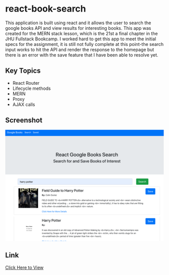 # react-book-search
This application is built using react and it allows the user to search the google books API and view results for interesting books. This app was created for the MERN stack lesson, which is the 21st a final chapter in the JHU Fullstack Bookcamp. I worked hard to get this app to meet the initial specs for the assignment, it is still not fully complete at this point-the search input works to hit the API and render the response to the homepage but there is an error with the save feature that I have been able to resolve yet.
## Key Topics
* React Router
* Lifecycle methods
* MERN 
* Proxy
* AJAX calls

## Screenshot
<img src="client/public/screenshot.png" alt=screenshot>

## Link 
<a href="https://react-book-search-zen.herokuapp.com/" target="_blank"> Click Here to View </a>

